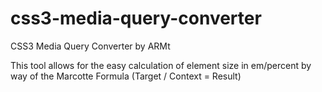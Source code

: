 css3-media-query-converter
==========================

CSS3 Media Query Converter by ARMt

This tool allows for the easy calculation of element size in em/percent by way of the Marcotte Formula (Target / Context = Result)
